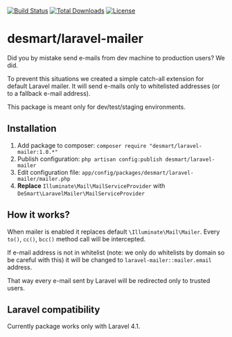 [![Build Status](https://travis-ci.org/DeSmart/laravel-mailer.svg)](https://travis-ci.org/DeSmart/laravel-mailer)
[![Total Downloads](https://poser.pugx.org/DeSmart/laravel-mailer/downloads.svg)](https://packagist.org/packages/DeSmart/laravel-mailer)
[![License](https://poser.pugx.org/DeSmart/laravel-mailer/license.svg)](https://packagist.org/packages/DeSmart/laravel-mailer)

# desmart/laravel-mailer

Did you by mistake send e-mails from dev machine to production users? We did. 

To prevent this situations we created a simple catch-all extension for default Laravel mailer. It will send e-mails only to whitelisted addresses (or to a fallback e-mail address).

This package is meant only for dev/test/staging environments.

## Installation

  1. Add package to composer: `composer require "desmart/laravel-mailer:1.0.*"`
  2. Publish configuration: `php artisan config:publish desmart/laravel-mailer`
  3. Edit configuration file: `app/config/packages/desmart/laravel-mailer/mailer.php` 
  4. **Replace** `Illuminate\Mail\MailServiceProvider` with `DeSmart\LaravelMailer\MailServiceProvider`
    
## How it works?

When mailer is enabled it replaces default `\Illuminate\Mail\Mailer`. Every `to()`, `cc()`, `bcc()` method call will be intercepted. 

If e-mail address is not in whitelist (note: we only do whitelists by domain so be careful with this) it will be changed to `laravel-mailer::mailer.email` address.

That way every e-mail sent by Laravel will be redirected only to trusted users.

## Laravel compatibility

Currently package works only with Laravel 4.1.
